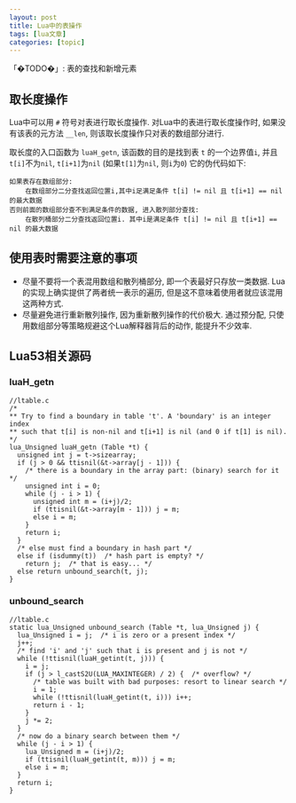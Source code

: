 ```yaml
---
layout: post
title: Lua中的表操作 
tags: [lua文章]
categories: [topic]
---
```

<p>「�TODO�」: 表的查找和新增元素</p>
<h2 id="取长度操作"><a href="#取长度操作" class="headerlink" title="取长度操作"></a>取长度操作</h2><p>Lua中可以用 <code>#</code> 符号对表进行取长度操作. 对Lua中的表进行取长度操作时, 如果没有该表的元方法 <code>__len</code>, 则该取长度操作只对表的数组部分进行. </p>
<p>取长度的入口函数为 <code>luaH_getn</code>, 该函数的目的是找到表 <code>t</code> 的一个边界值<code>i</code>, 并且<code>t[i]</code>不为<code>nil</code>, <code>t[i+1]</code>为<code>nil</code> (如果<code>t[1]</code>为<code>nil</code>, 则<code>i</code>为<code>0</code>) 它的伪代码如下:</p>
<pre><code>如果表存在数组部分:
    在数组部分二分查找返回位置i,其中i足满足条件 t[i] != nil 且 t[i+1] == nil 的最大数据
否则前面的数组部分查不到满足条件的数据, 进入散列部分查找:
    在散列桶部分二分查找返回位置i. 其中i是满足条件 t[i] != nil 且 t[i+1] == nil 的最大数据
</code></pre><h2 id="使用表时需要注意的事项"><a href="#使用表时需要注意的事项" class="headerlink" title="使用表时需要注意的事项"></a>使用表时需要注意的事项</h2><ul>
<li>尽量不要将一个表混用数组和散列桶部分, 即一个表最好只存放一类数据. Lua 的实现上确实提供了两者统一表示的遍历, 但是这不意味着使用者就应该混用这两种方式. </li>
<li>尽量避免进行重新散列操作, 因为重新散列操作的代价极大.  通过预分配, 只使用数组部分等策略规避这个Lua解释器背后的动作, 能提升不少效率. </li>
</ul>
<h2 id="Lua53相关源码"><a href="#Lua53相关源码" class="headerlink" title="Lua53相关源码"></a>Lua53相关源码</h2><h3 id="luaH-getn"><a href="#luaH-getn" class="headerlink" title="luaH_getn"></a>luaH_getn</h3><pre><code class="c">//ltable.c
/*
** Try to find a boundary in table &#39;t&#39;. A &#39;boundary&#39; is an integer index
** such that t[i] is non-nil and t[i+1] is nil (and 0 if t[1] is nil).
*/
lua_Unsigned luaH_getn (Table *t) {
  unsigned int j = t-&gt;sizearray;
  if (j &gt; 0 &amp;&amp; ttisnil(&amp;t-&gt;array[j - 1])) {
    /* there is a boundary in the array part: (binary) search for it */
    unsigned int i = 0;
    while (j - i &gt; 1) {
      unsigned int m = (i+j)/2;
      if (ttisnil(&amp;t-&gt;array[m - 1])) j = m;
      else i = m;
    }
    return i;
  }
  /* else must find a boundary in hash part */
  else if (isdummy(t))  /* hash part is empty? */
    return j;  /* that is easy... */
  else return unbound_search(t, j);
}
</code></pre>
<h3 id="unbound-search"><a href="#unbound-search" class="headerlink" title="unbound_search"></a>unbound_search</h3><pre><code class="c">//ltable.c
static lua_Unsigned unbound_search (Table *t, lua_Unsigned j) {
  lua_Unsigned i = j;  /* i is zero or a present index */
  j++;
  /* find &#39;i&#39; and &#39;j&#39; such that i is present and j is not */
  while (!ttisnil(luaH_getint(t, j))) {
    i = j;
    if (j &gt; l_castS2U(LUA_MAXINTEGER) / 2) {  /* overflow? */
      /* table was built with bad purposes: resort to linear search */
      i = 1;
      while (!ttisnil(luaH_getint(t, i))) i++;
      return i - 1;
    }
    j *= 2;
  }
  /* now do a binary search between them */
  while (j - i &gt; 1) {
    lua_Unsigned m = (i+j)/2;
    if (ttisnil(luaH_getint(t, m))) j = m;
    else i = m;
  }
  return i;
}
</code></pre>